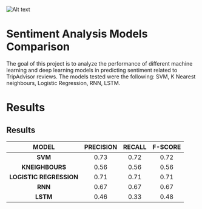 ![Alt text](https://d3caycb064h6u1.cloudfront.net/wp-content/uploads/2021/06/sentimentanalysishotelgeneric-2048x803-1.jpg)
# Sentiment Analysis Models Comparison
The goal of this project is to analyze the performance of different machine learning and deep learning models in predicting sentiment related to TripAdvisor reviews. The models tested were the following: SVM, K Nearest neighbours, Logistic Regression, RNN, LSTM.

# Results 
Results
-------
| MODEL|PRECISION| RECALL| F-SCORE|
| :-------------:|:-------------:| :-------------:|:-------------:|
| **SVM**      | 0.73| 0.72 |0.72|
|**KNEIGHBOURS**|0.56|0.56|0.56|
|**LOGISTIC REGRESSION**|0.71|0.71|0.71|
|**RNN**|0.67|0.67|0.67|
|**LSTM**|0.46|0.33|0.48|
